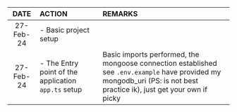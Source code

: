 |   DATE    | ACTION                                              |                     REMARKS |
| :-------: | :-------------------------------------------------- | :-------------------------- |
| 27-Feb-24 | - Basic project setup                               |                             |
| 27-Feb-24 | - The Entry point of the application `app.ts` setup | Basic imports performed, the mongoose connection established see `.env.example` have provided my mongodb_uri (PS: is not best practice ik), just get your own if picky |
